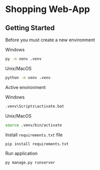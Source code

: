 # Shopping Web-App

## Getting Started

Before you must create a new environment

Windows

```bash
py -m venv .venv
```

Unix/MacOS

```bash
python -m venv .venv
```

Active environment

Windows

```bash
.venv\Scripts\activate.bat
```

Unix/MacOS

```bash
source .venv/bin/activate
```

Install `requirements.txt` file

```bash
pip install requirements.txt
```

Run application

```bash
py manage.py runserver
```
